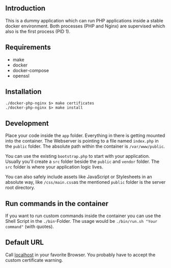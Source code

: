 ## Introduction

This is a dummy application which can run PHP applications inside a stable docker environment.
Both processes (PHP and Nginx) are supervised which also is the first process (PID 1).

## Requirements

- make
- docker
- docker-compose
- openssl

## Installation

```
./docker-php-nginx $> make certificates
./docker-php-nginx $> make install
```

## Development

Place your code inside the ```app``` folder. Everything in there is 
getting mounted into the container. The Webserver is pointing to a 
file named ```index.php``` in the ```public``` folder. The absolute 
path within the container is ```/var/www/public```.

You can use the existing ```bootstrap.php``` to start with your application. 
Usually you'll create a ```src``` folder beside the ```public``` and ```vendor``` folder. 
The ```src``` folder is where your application logic lives.

You can also safely include assets like JavaScript or Stylesheets in an absolute way, like ```/css/main.css```as 
the mentioned ```public``` folder is the server root directory.

## Run commands in the container

If you want to run custom commands inside the container you 
can use the Shell Script in the ```./bin```-Folder. 
The usage would be ```./bin/run.sh "Your command"``` (with quotes).

## Default URL

Call [localhost](https://localhost) in your favorite Browser.
You probably have to accept the custom certificate warning.

